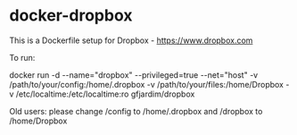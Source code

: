 docker-dropbox
================

This is a Dockerfile setup for Dropbox - https://www.dropbox.com

To run:

docker run -d --name="dropbox" --privileged=true --net="host" -v /path/to/your/config:/home/.dropbox -v /path/to/your/files:/home/Dropbox -v /etc/localtime:/etc/localtime:ro gfjardim/dropbox

Old users: please change /config to /home/.dropbox and /dropbox to /home/Dropbox